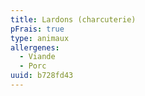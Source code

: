 ```yaml
---
title: Lardons (charcuterie)
pFrais: true
type: animaux
allergenes:
  - Viande
  - Porc
uuid: b728fd43
---
```


